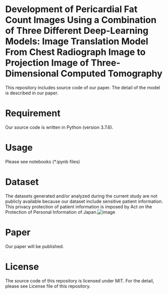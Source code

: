 # Development of Pericardial Fat Count Images Using a Combination of Three Different Deep-Learning Models: Image Translation Model From Chest Radiograph Image to Projection Image of Three-Dimensional Computed Tomography
   

This repository includes source code of our paper. The detail of the model is described in our paper.
 



# Requirement
Our source code is written in Python (version 3.7.6).



# Usage
Please see notebooks (*.ipynb files)



# Dataset 
The datasets generated and/or analyzed during the current study are not publicly available because our dataset include sensitive patient information. This privacy protection of patient information is imposed by Act on the Protection of Personal Information of Japan.![image](https://github.com/benzenedog/Regression-of-mPAP-of-CTEPH/assets/100400302/ff2be3bc-18d9-48f7-bfb4-b83e2b0d7a26)




# Paper 
Our paper will be published.



# License
The source code of this repository is licensed under MIT. For the detail, please see License file of this repository.
